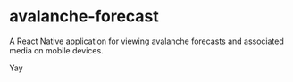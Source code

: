 # avalanche-forecast

A React Native application for viewing avalanche forecasts and associated media on mobile devices.

Yay

